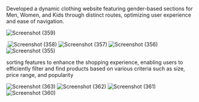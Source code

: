 Developed a dynamic clothing website featuring gender-based sections for Men, Women, and Kids through distinct routes, optimizing user experience and ease of navigation. 

![Screenshot (359)](https://github.com/nawabsahab16/wizcart.com/assets/117763400/c0428790-0eb0-46d1-91f2-5d24cada0cfb)

.![Screenshot (358)](https://github.com/nawabsahab16/wizcart.com/assets/117763400/964d79b4-b79a-47c6-89ff-d2dfee52e900)
![Screenshot (357)](https://github.com/nawabsahab16/wizcart.com/assets/117763400/e20f0bd4-b3b1-44df-8acd-28762438eea1)
![Screenshot (356)](https://github.com/nawabsahab16/wizcart.com/assets/117763400/dd1ac646-62f5-467c-916f-e666595f6e86)
![Screenshot (355)](https://github.com/nawabsahab16/wizcart.com/assets/117763400/12719555-a5bd-4eb4-8ec1-53607c547ca7)


sorting features to enhance the shopping experience, enabling users to efficiently filter and find products based on various criteria such as size, price range, and popularity


![Screenshot (363)](https://github.com/nawabsahab16/wizcart.com/assets/117763400/12aab94c-2f34-4039-b2e9-a8bea9a17b47)
![Screenshot (362)](https://github.com/nawabsahab16/wizcart.com/assets/117763400/4ae2e4be-808d-427f-8fb5-891988d83c13)
![Screenshot (361)](https://github.com/nawabsahab16/wizcart.com/assets/117763400/c954a30b-4b6a-42f6-b052-814872ad3565)
![Screenshot (360)](https://github.com/nawabsahab16/wizcart.com/assets/117763400/0db4f42d-9722-4c4e-993a-beecdc58d6c6)

